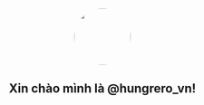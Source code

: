 <center>
<img class="avatar" src="https://hungrerovn.github.io/hrv-clan/image/38918557c95d47aa84cc98011226db70.webp" width="100" style="border-radius: 50%;"</p>
<h2>Xin chào mình là @hungrero_vn!<h2>
</center>

